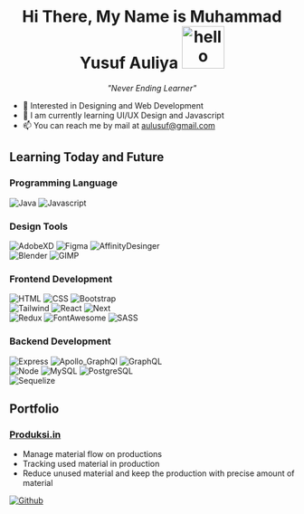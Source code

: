 <h1 align="center"> Hi There, My Name is Muhammad Yusuf Auliya <span><img height=75 src="https://raw.githubusercontent.com/blackcater/blackcater/main/images/Hi.gif" alt="hello"/></span></h1>
<p align="center"><i>"Never Ending Learner"</i></p>

- 👀 Interested in Designing and Web Development
- 🌱 I am currently learning UI/UX Design and Javascript
- 📫 You can reach me by mail at aulusuf@gmail.com

## Learning Today and Future
### Programming Language
![Java](https://img.shields.io/badge/Java-ED8B00?style=for-the-badge&logo=java&logoColor=white)
![Javascript](https://img.shields.io/badge/JavaScript-F7DF1E?style=for-the-badge&logo=javascript&logoColor=black)

### Design Tools
![AdobeXD](https://img.shields.io/badge/Adobe%20XD-470137?style=for-the-badge&logo=Adobe%20XD&logoColor=#FF61F6)
![Figma](https://img.shields.io/badge/Figma-F24E1E?style=for-the-badge&logo=figma&logoColor=white)
![AffinityDesinger](https://img.shields.io/badge/affinitydesginer-%231B72BE.svg?style=for-the-badge&logo=affinity-designer&logoColor=white)<br/>
![Blender](https://img.shields.io/badge/blender-%23F5792A.svg?style=for-the-badge&logo=blender&logoColor=white)
![GIMP](https://img.shields.io/badge/Inkscape-000000?style=for-the-badge&logo=Inkscape&logoColor=white)

### Frontend Development
![HTML](https://img.shields.io/badge/HTML5-E34F26?style=for-the-badge&logo=html5&logoColor=white)
![CSS](https://img.shields.io/badge/CSS3-1572B6?style=for-the-badge&logo=css3&logoColor=white)
![Bootstrap](https://img.shields.io/badge/Bootstrap-563D7C?style=for-the-badge&logo=bootstrap&logoColor=white)<br/>
![Tailwind](https://img.shields.io/badge/Tailwind_CSS-38B2AC?style=for-the-badge&logo=tailwind-css&logoColor=white)
![React](https://img.shields.io/badge/React.js-20232A?style=for-the-badge&logo=react&logoColor=61DAFB)
![Next](https://img.shields.io/badge/next.js-000000?style=for-the-badge&logo=nextdotjs&logoColor=white)<br/>
![Redux](https://img.shields.io/badge/Redux-593D88?style=for-the-badge&logo=redux&logoColor=white)
![FontAwesome](https://img.shields.io/badge/Font_Awesome-339AF0?style=for-the-badge&logo=fontawesome&logoColor=white)
![SASS](https://img.shields.io/badge/Sass-CC6699?style=for-the-badge&logo=sass&logoColor=white)<br/>

### Backend Development
![Express](https://img.shields.io/badge/Express.js-000000?style=for-the-badge&logo=express&logoColor=white)
![Apollo_GraphQl](https://img.shields.io/badge/Apollo%20GraphQL-311C87?&style=for-the-badge&logo=Apollo%20GraphQL&logoColor=white)
![GraphQL](https://img.shields.io/badge/GraphQl-E10098?style=for-the-badge&logo=graphql&logoColor=white)<br/>
![Node](https://img.shields.io/badge/Node.js-339933?style=for-the-badge&logo=nodedotjs&logoColor=white)
![MySQL](https://img.shields.io/badge/MySQL-005C84?style=for-the-badge&logo=mysql&logoColor=white)
![PostgreSQL](https://img.shields.io/badge/PostgreSQL-316192?style=for-the-badge&logo=postgresql&logoColor=white)<br/>
![Sequelize](https://img.shields.io/badge/Sequelize-52B0E7?style=for-the-badge&logo=Sequelize&logoColor=white)

## Portfolio
### [Produksi.in](https://produksi-in.vercel.app/)
- Manage material flow on productions
- Tracking used material in production
- Reduce unused material and keep the production with precise amount of material


[![Github](https://img.shields.io/badge/GitHub-100000?style=for-the-badge&logo=github&logoColor=white)](https://github.com/aulusuf/produksi.in)


<!---
aulusuf/aulusuf is a ✨ special ✨ repository because its `README.md` (this file) appears on your GitHub profile.
You can click the Preview link to take a look at your changes.
--->
